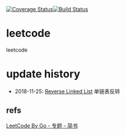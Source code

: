 [![Coverage Status](https://coveralls.io/repos/github/alastairruhm/leetcode/badge.svg)](https://coveralls.io/github/alastairruhm/leetcode)[![Build Status](https://travis-ci.org/alastairruhm/leetcode.svg?branch=master)](https://travis-ci.org/alastairruhm/leetcode)

# leetcode

leetcode

# update history

- 2018-11-25: [Reverse Linked List](p206/README.md) 单链表反转

## refs

[LeetCode By Go - 专题 - 简书](http://www.jianshu.com/c/8e1c238fc4cb)